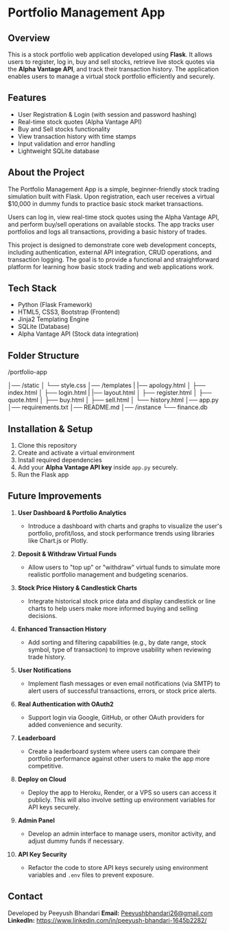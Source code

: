 # Portfolio Management App

## Overview
This is a stock portfolio web application developed using **Flask**. It allows users to register, log in, buy and sell stocks, retrieve live stock quotes via the **Alpha Vantage API**, and track their transaction history. The application enables users to manage a virtual stock portfolio efficiently and securely.

## Features
- User Registration & Login (with session and password hashing)
- Real-time stock quotes (Alpha Vantage API)
- Buy and Sell stocks functionality
- View transaction history with time stamps
- Input validation and error handling
- Lightweight SQLite database

## About the Project
The Portfolio Management App is a simple, beginner-friendly stock trading simulation built with Flask. Upon registration, each user receives a virtual $10,000 in dummy funds to practice basic stock market transactions. 

Users can log in, view real-time stock quotes using the Alpha Vantage API, and perform buy/sell operations on available stocks. The app tracks user portfolios and logs all transactions, providing a basic history of trades.

This project is designed to demonstrate core web development concepts, including authentication, external API integration, CRUD operations, and transaction logging. The goal is to provide a functional and straightforward platform for learning how basic stock trading and web applications work.

## Tech Stack
- Python (Flask Framework)
- HTML5, CSS3, Bootstrap (Frontend)
- Jinja2 Templating Engine
- SQLite (Database)
- Alpha Vantage API (Stock data integration)

## Folder Structure
/portfolio-app

│── /static
│    └── style.css
│── /templates
|    |── apology.html
│    ├── index.html
│    ├── login.html
|    |── layout.html
│    ├── register.html
│    ├── quote.html
│    ├── buy.html
│    ├── sell.html
│    └── history.html
│── app.py
│── requirements.txt
│── README.md
│── /instance
└── finance.db

## Installation & Setup
1. Clone this repository
2. Create and activate a virtual environment
3. Install required dependencies
4. Add your **Alpha Vantage API key** inside `app.py` securely.
5. Run the Flask app

## Future Improvements

1. **User Dashboard & Portfolio Analytics**
   - Introduce a dashboard with charts and graphs to visualize the user's portfolio, profit/loss, and stock performance trends using libraries like Chart.js or Plotly.

2. **Deposit & Withdraw Virtual Funds**
   - Allow users to "top up" or "withdraw" virtual funds to simulate more realistic portfolio management and budgeting scenarios.

3. **Stock Price History & Candlestick Charts**
   - Integrate historical stock price data and display candlestick or line charts to help users make more informed buying and selling decisions.

4. **Enhanced Transaction History**
   - Add sorting and filtering capabilities (e.g., by date range, stock symbol, type of transaction) to improve usability when reviewing trade history.

5. **User Notifications**
   - Implement flash messages or even email notifications (via SMTP) to alert users of successful transactions, errors, or stock price alerts.

6. **Real Authentication with OAuth2**
   - Support login via Google, GitHub, or other OAuth providers for added convenience and security.

7. **Leaderboard**
   - Create a leaderboard system where users can compare their portfolio performance against other users to make the app more competitive.

8. **Deploy on Cloud**
   - Deploy the app to Heroku, Render, or a VPS so users can access it publicly. This will also involve setting up environment variables for API keys securely.

9. **Admin Panel**
   - Develop an admin interface to manage users, monitor activity, and adjust dummy funds if necessary.

10. **API Key Security**
    - Refactor the code to store API keys securely using environment variables and `.env` files to prevent exposure.

## Contact

Developed by Peeyush Bhandari 
**Email:** Peeyushbhandari26@gmail.com  
**LinkedIn:** https://www.linkedin.com/in/peeyush-bhandari-1645b2282/
